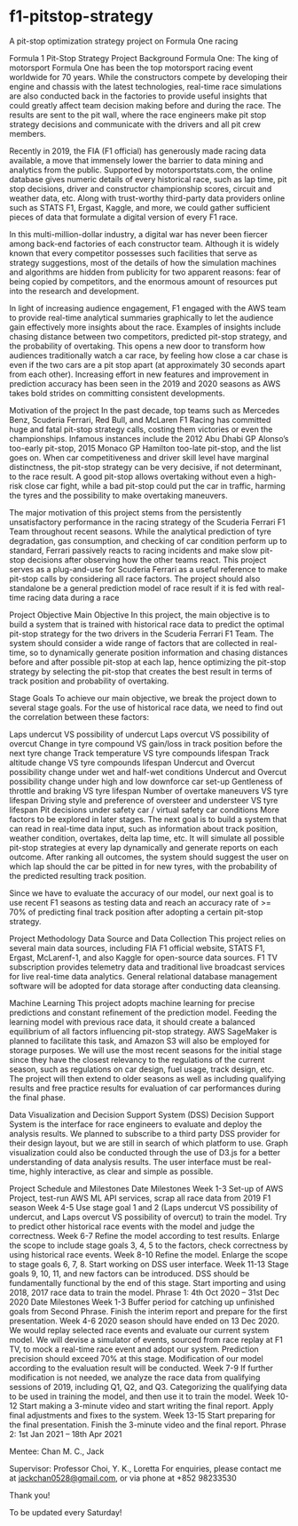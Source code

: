 # f1-pitstop-strategy
 A pit-stop optimization strategy project on Formula One racing

Formula 1 Pit-Stop Strategy
Project Background
Formula One: The king of motorsport
Formula One has been the top motorsport racing event worldwide for 70 years. While the constructors compete by developing their engine and chassis with the latest technologies, real-time race simulations are also conducted back in the factories to provide useful insights that could greatly affect team decision making before and during the race. The results are sent to the pit wall, where the race engineers make pit stop strategy decisions and communicate with the drivers and all pit crew members.

Recently in 2019, the FIA (F1 official) has generously made racing data available, a move that immensely lower the barrier to data mining and analytics from the public. Supported by motorsportstats.com, the online database gives numeric details of every historical race, such as lap time, pit stop decisions, driver and constructor championship scores, circuit and weather data, etc. Along with trust-worthy third-party data providers online such as STATS F1, Ergast, Kaggle, and more, we could gather sufficient pieces of data that formulate a digital version of every F1 race.

In this multi-million-dollar industry, a digital war has never been fiercer among back-end factories of each constructor team. Although it is widely known that every competitor possesses such facilities that serve as strategy suggestions, most of the details of how the simulation machines and algorithms are hidden from publicity for two apparent reasons: fear of being copied by competitors, and the enormous amount of resources put into the research and development.

In light of increasing audience engagement, F1 engaged with the AWS team to provide real-time analytical summaries graphically to let the audience gain effectively more insights about the race. Examples of insights include chasing distance between two competitors, predicted pit-stop strategy, and the probability of overtaking. This opens a new door to transform how audiences traditionally watch a car race, by feeling how close a car chase is even if the two cars are a pit stop apart (at approximately 30 seconds apart from each other). Increasing effort in new features and improvement in prediction accuracy has been seen in the 2019 and 2020 seasons as AWS takes bold strides on committing consistent developments.

Motivation of the project
In the past decade, top teams such as Mercedes Benz, Scuderia Ferrari, Red Bull, and McLaren F1 Racing has committed huge and fatal pit-stop strategy calls, costing them victories or even the championships. Infamous instances include the 2012 Abu Dhabi GP Alonso’s too-early pit-stop, 2015 Monaco GP Hamilton too-late pit-stop, and the list goes on. When car competitiveness and driver skill level have marginal distinctness, the pit-stop strategy can be very decisive, if not determinant, to the race result. A good pit-stop allows overtaking without even a high-risk close car fight, while a bad pit-stop could put the car in traffic, harming the tyres and the possibility to make overtaking maneuvers.

The major motivation of this project stems from the persistently unsatisfactory performance in the racing strategy of the Scuderia Ferrari F1 Team throughout recent seasons. While the analytical prediction of tyre degradation, gas consumption, and checking of car condition perform up to standard, Ferrari passively reacts to racing incidents and make slow pit-stop decisions after observing how the other teams react. This project serves as a plug-and-use for Scuderia Ferrari as a useful reference to make pit-stop calls by considering all race factors. The project should also standalone be a general prediction model of race result if it is fed with real-time racing data during a race

Project Objective
Main Objective
In this project, the main objective is to build a system that is trained with historical race data to predict the optimal pit-stop strategy for the two drivers in the Scuderia Ferrari F1 Team. The system should consider a wide range of factors that are collected in real-time, so to dynamically generate position information and chasing distances before and after possible pit-stop at each lap, hence optimizing the pit-stop strategy by selecting the pit-stop that creates the best result in terms of track position and probability of overtaking.

Stage Goals
To achieve our main objective, we break the project down to several stage goals. For the use of historical race data, we need to find out the correlation between these factors:

Laps undercut VS possibility of undercut
Laps overcut VS possibility of overcut
Change in tyre compound VS gain/loss in track position before the next tyre change
Track temperature VS tyre compounds lifespan
Track altitude change VS tyre compounds lifespan
Undercut and Overcut possibility change under wet and half-wet conditions
Undercut and Overcut possibility change under high and low downforce car set-up
Gentleness of throttle and braking VS tyre lifespan
Number of overtake maneuvers VS tyre lifespan
Driving style and preference of oversteer and understeer VS tyre lifespan
Pit decisions under safety car / virtual safety car conditions
More factors to be explored in later stages.
The next goal is to build a system that can read in real-time data input, such as information about track position, weather condition, overtakes, delta lap time, etc. It will simulate all possible pit-stop strategies at every lap dynamically and generate reports on each outcome. After ranking all outcomes, the system should suggest the user on which lap should the car be pitted in for new tyres, with the probability of the predicted resulting track position.

Since we have to evaluate the accuracy of our model, our next goal is to use recent F1 seasons as testing data and reach an accuracy rate of >= 70% of predicting final track position after adopting a certain pit-stop strategy.

Project Methodology
Data Source and Data Collection
This project relies on several main data sources, including FIA F1 official website, STATS F1, Ergast, McLarenf-1, and also Kaggle for open-source data sources. F1 TV subscription provides telemetry data and traditional live broadcast services for live real-time data analytics. General relational database management software will be adopted for data storage after conducting data cleansing.

Machine Learning
This project adopts machine learning for precise predictions and constant refinement of the prediction model. Feeding the learning model with previous race data, it should create a balanced equilibrium of all factors influencing pit-stop strategy. AWS SageMaker is planned to facilitate this task, and Amazon S3 will also be employed for storage purposes. We will use the most recent seasons for the initial stage since they have the closest relevancy to the regulations of the current season, such as regulations on car design, fuel usage, track design, etc. The project will then extend to older seasons as well as including qualifying results and free practice results for evaluation of car performances during the final phase.

Data Visualization and Decision Support System (DSS)
Decision Support System is the interface for race engineers to evaluate and deploy the analysis results. We planned to subscribe to a third party DSS provider for their design layout, but we are still in search of which platform to use. Graph visualization could also be conducted through the use of D3.js for a better understanding of data analysis results. The user interface must be real-time, highly interactive, as clear and simple as possible.

Project Schedule and Milestones
Date	Milestones
Week 1-3	Set-up of AWS Project, test-run AWS ML API services, scrap all race data from 2019 F1 season
Week 4-5	Use stage goal 1 and 2 (Laps undercut VS possibility of undercut, and Laps overcut VS possibility of overcut) to train the model. Try to predict other historical race events with the model and judge the correctness.
Week 6-7	Refine the model according to test results. Enlarge the scope to include stage goals 3, 4, 5 to the factors, check correctness by using historical race events.
Week 8-10	Refine the model. Enlarge the scope to stage goals 6, 7, 8. Start working on DSS user interface.
Week 11-13	Stage goals 9, 10, 11, and new factors can be introduced. DSS should be fundamentally functional by the end of this stage. Start importing and using 2018, 2017 race data to train the model.
Phrase 1: 4th Oct 2020 – 31st Dec 2020
Date	Milestones
Week 1-3	Buffer period for catching up unfinished goals from Second Phrase. Finish the interim report and prepare for the first presentation.
Week 4-6	2020 season should have ended on 13 Dec 2020. We would replay selected race events and evaluate our current system model. We will devise a simulator of events, sourced from race replay at F1 TV, to mock a real-time race event and adopt our system. Prediction precision should exceed 70% at this stage. Modification of our model according to the evaluation result will be conducted.
Week 7-9	If further modification is not needed, we analyze the race data from qualifying sessions of 2019, including Q1, Q2, and Q3. Categorizing the qualifying data to be used in training the model, and then use it to train the model.
Week 10-12	Start making a 3-minute video and start writing the final report. Apply final adjustments and fixes to the system.
Week 13-15	Start preparing for the final presentation. Finish the 3-minute video and the final report.
Phrase 2: 1st Jan 2021 – 18th Apr 2021

Mentee: Chan M. C., Jack

Supervisor: Professor Choi, Y. K., Loretta
For enquiries, please contact me at jackchan0528@gmail.com, or via phone at +852 98233530

Thank you!

To be updated every Saturday!
